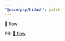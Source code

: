 ```yaml
---
"@naverpay/hidash": patch
---
```


🚀 flow

PR: [🚀 flow](https://github.com/NaverPayDev/hidash/pull/158)
